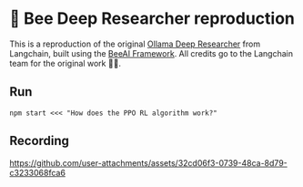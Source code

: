 # 🐝 Bee Deep Researcher reproduction

This is a reproduction of the original [Ollama Deep Researcher](https://github.com/langchain-ai/ollama-deep-researcher/blob/main/README.md) from Langchain, built using the [BeeAI Framework](https://i-am-bee.github.io/bee-agent-framework#/). All credits go to the Langchain team for the original work 🙏👏.

## Run

`npm start <<< "How does the PPO RL algorithm work?"`

## Recording

https://github.com/user-attachments/assets/32cd06f3-0739-48ca-8d79-c3233068fca6
